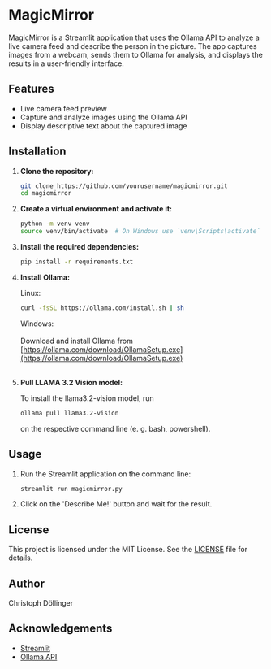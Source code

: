 # MagicMirror

MagicMirror is a Streamlit application that uses the Ollama API to analyze a live camera feed and describe the person in the picture. The app captures images from a webcam, sends them to Ollama for analysis, and displays the results in a user-friendly interface.

## Features

- Live camera feed preview
- Capture and analyze images using the Ollama API
- Display descriptive text about the captured image

## Installation

1. **Clone the repository:**

    ```sh
    git clone https://github.com/yourusername/magicmirror.git
    cd magicmirror
    ```

2. **Create a virtual environment and activate it:**

    ```sh
    python -m venv venv
    source venv/bin/activate  # On Windows use `venv\Scripts\activate`
    ```

3. **Install the required dependencies:**

    ```sh
    pip install -r requirements.txt
    ```

4. **Install Ollama:**
    
    Linux:
    ```sh
    curl -fsSL https://ollama.com/install.sh | sh
    ```

    Windows:<br>
    <br>
    Download and install Ollama from [https://ollama.com/download/OllamaSetup.exe](https://ollama.com/download/OllamaSetup.exe)
    <br>
    <br>

5. **Pull LLAMA 3.2 Vision model:**  

    To install the llama3.2-vision model, run
    ```sh
    ollama pull llama3.2-vision
    ```
    on the respective command line (e. g. bash, powershell).

## Usage

1. Run the Streamlit application on the command line:

    ```sh
    streamlit run magicmirror.py
    ```

2. Click on the 'Describe Me!' button and wait for the result.

## License

This project is licensed under the MIT License. See the [LICENSE](LICENSE) file for details.

## Author

Christoph Döllinger

## Acknowledgements

- [Streamlit](https://streamlit.io/)
- [Ollama API](https://ollama.com/)
